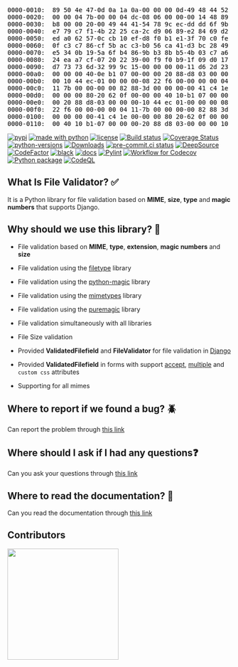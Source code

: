 <pre style="position: relative;color: black;">0000-0010:  89 50 4e 47-0d 0a 1a 0a-00 00 00 0d-49 48 44 52  .PNG.... ....IHDR
0000-0020:  00 00 04 7b-00 00 04 dc-08 06 00 00-00 14 48 89  ...{.... ......H.
0000-0030:  b8 00 00 20-00 49 44 41-54 78 9c ec-dd dd 6f 9b  .....IDA Tx....o.
0000-0040:  e7 79 c7 f1-4b 22 25 ca-2c d9 06 89-e2 84 69 d2  .y..K"%. ,.....i.
0000-0050:  ed a0 62 57-0c cb 10 ef-d8 f0 b1 e1-3f 70 c0 fe  ..bW.... ....?p..
0000-0060:  0f c3 c7 86-cf 5b ac c3-b0 56 ca 41-d3 bc 28 49  .....[.. .V.A..(I
0000-0070:  e5 34 0b 19-5a 6f b4 86-9b b3 8b b5-4b 03 c7 a6  .4..Zo.. ....K...
0000-0080:  24 ea a7 cf-07 20 22 39-00 f9 f0 b9-1f 09 d0 17  $....."9 ........
0000-0090:  d7 73 73 6d-32 99 9c 15-00 00 00 00-11 d6 2d 23  .ssm2... ......-#
0000-00a0:  00 00 00 40-0e b1 07 00-00 00 20 88-d8 03 00 00  ...@.... ........
0000-00b0:  00 10 44 ec-01 00 00 00-08 22 f6 00-00 00 00 04  ..D..... ."......
0000-00c0:  11 7b 00 00-00 00 82 88-3d 00 00 00-00 41 c4 1e  .{...... =....A..
0000-00d0:  00 00 00 80-20 62 0f 00-00 00 40 10-b1 07 00 00  .....b.. ..@.....
0000-00e0:  00 20 88 d8-03 00 00 00-10 44 ec 01-00 00 00 08  ........ .D......
0000-00f0:  22 f6 00 00-00 00 04 11-7b 00 00 00-00 82 88 3d  "....... {......=
0000-0100:  00 00 00 00-41 c4 1e 00-00 00 80 20-62 0f 00 00  ....A... ....b...
0000-0110:  00 40 10 b1-07 00 00 00-20 88 d8 03-00 00 00 10  .@...... ........<div class="open_grepper_editor" title="Edit &amp; Save To Grepper"></div></pre>


[![pypi](https://img.shields.io/pypi/v/file_validator.svg?color=light)](https://pypi.org/project/file-validator/)
[![made with python](https://img.shields.io/badge/Made%20with-Python-1f425f.svg?color=light)](https://python.org)
[![license](https://img.shields.io/github/license/rzashakeri/file_validator?color=light)](https://github.com/file-validator/file-validator/blob/master/LICENSE)
[![Build status](https://ci.appveyor.com/api/projects/status/dplr2t9bkulmh4v5?svg=true)](https://ci.appveyor.com/project/rzashakeri/file-validator-inxf9)
[![Coverage Status](https://coveralls.io/repos/github/file-validator/file-validator/badge.svg)](https://coveralls.io/github/file-validator/file-validator)
[![python-versions](https://img.shields.io/pypi/pyversions/file-validator?color=light)](https://pypi.org/project/file-validator/)
[![Downloads](https://static.pepy.tech/personalized-badge/file-validator?period=total&units=international_system&left_color=grey&right_color=brightgreen&left_text=Downloads)](https://pepy.tech/project/file-validator)
[![pre-commit.ci status](https://results.pre-commit.ci/badge/github/file-validator/file-validator/master.svg)](https://results.pre-commit.ci/latest/github/file-validator/file-validator/master)
[![DeepSource](https://deepsource.io/gh/file-validator/file-validator.svg/?label=active+issues&show_trend=true&token=0lNzvy0mQJqkT_aLu8BKzEXs)](https://deepsource.io/gh/file-validator/file-validator/?ref=repository-badge)
[![CodeFactor](https://www.codefactor.io/repository/github/file-validator/file-validator/badge)](https://www.codefactor.io/repository/github/file-validator/file-validator)
[![black](https://github.com/file-validator/file-validator/actions/workflows/black.yml/badge.svg?branch=master)](https://github.com/file-validator/file-validator/actions/workflows/black.yml)
[![docs](https://github.com/file-validator/file-validator/actions/workflows/deploy.yml/badge.svg)](https://github.com/file-validator/file-validator/actions/workflows/deploy.yml)
[![Pylint](https://github.com/file-validator/file-validator/actions/workflows/pylint.yml/badge.svg)](https://github.com/file-validator/file-validator/actions/workflows/pylint.yml)
[![Workflow for Codecov](https://github.com/file-validator/file-validator/actions/workflows/Codecov.yml/badge.svg)](https://github.com/file-validator/file-validator/actions/workflows/Codecov.yml)
[![Python package](https://github.com/file-validator/file-validator/actions/workflows/python-package.yml/badge.svg)](https://github.com/file-validator/file-validator/actions/workflows/python-package.yml)
[![CodeQL](https://github.com/file-validator/file-validator/actions/workflows/codeql.yml/badge.svg)](https://github.com/file-validator/file-validator/actions/workflows/codeql.yml)

## What Is File Validator? ✅

It is a Python library for file validation based on **MIME**, **size**, **type** and **magic numbers** that supports Django.

## Why should we use this library? 🧐


* File validation based on **MIME**, **type**, **extension**, **magic numbers** and **size**


* File validation using the [filetype](https://github.com/h2non/filetype.py) library


* File validation using the [python-magic](https://github.com/ahupp/python-magic) library


* File validation using the [mimetypes](https://docs.python.org/3/library/mimetypes.html) library


* File validation using the [puremagic](https://github.com/cdgriffith/puremagic) library


* File validation simultaneously with all libraries


* File Size validation


* Provided **ValidatedFilefield** and **FileValidator** for file validation in [Django](https://www.djangoproject.com/)


* Provided **ValidatedFilefield** in forms with support  [accept](https://developer.mozilla.org/en-US/docs/Web/HTML/Attributes/accept), [multiple](https://developer.mozilla.org/en-US/docs/Web/HTML/Attributes/multiple) and `custom css` attributes


* Supporting for all mimes

## Where to report if we found a bug? 🪲

Can report the problem through [this link](https://github.com/file-validator/file-validator/issues)

## Where should I ask if I had any questions❓

Can you ask your questions through [this link](https://github.com/orgs/file-validator/discussions)

## Where to read the documentation? 📄

Can you read the documentation through [this link](https://file-validator.github.io)


## Contributors

<a href="https://github.com/file-validator/file-validator/graphs/contributors">
  <img width='250' src="https://contrib.rocks/image?repo=file-validator/file-validator" />
</a>
